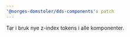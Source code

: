 ```yaml
---
'@norges-domstoler/dds-components': patch
---
```


Tar i bruk nye z-index tokens i alle komponenter.
